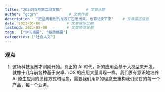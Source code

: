 ```yaml
---
title: "2023年5月第二周文摘"           # 文章标题
author: "gcgan"              # 文章作者
description : "把这周看到的东西打包发出来，也算记录下来"    # 文章描述信息
date: 2023-05-08            # 文章编写日期
lastmod: 2023-05-08         # 文章修改日期
tags:  ["学习摘要", "每周摘要"]
categories: ["社会人文"]
---
```

### 观点
1. 这场科技竞赛才刚刚开始。真正的 AI 时代，新的应用会基于大模型来开发，就像十几年前各种基于安卓、iOS 的应用大量涌现一样。我们要有意识地培养 AI 原生应用的思维方式和理念，需要我们用新的理念去重构我们现在的每一个产品，每一个业务。
